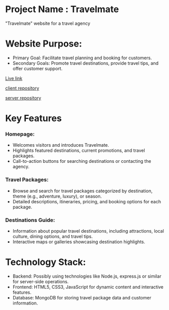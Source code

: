 
# Project Name : Travelmate 
"Travelmate" website for a travel agency 

#  Website Purpose:

* Primary Goal: Facilitate travel planning and booking for customers.
* Secondary Goals: Promote travel destinations, provide travel tips, and offer customer support.

[Live link](http://www.yourprojectdemo.com)

[client repository]()

[server repository]()

# Key Features 
### Homepage:

* Welcomes visitors and introduces Travelmate.
* Highlights featured destinations, current promotions, and travel packages.
* Call-to-action buttons for searching destinations or contacting the agency.
### Travel Packages:

* Browse and search for travel packages categorized by destination, theme (e.g., adventure, luxury), or season.
* Detailed descriptions, itineraries, pricing, and booking options for each package.

### Destinations Guide:

* Information about popular travel destinations, including attractions, local culture, dining options, and travel tips.
* Interactive maps or galleries showcasing destination highlights.
  
# Technology Stack:
* Backend: Possibly using technologies like Node.js, express.js or similar for server-side operations.
* Frontend: HTML5, CSS3, JavaScript for dynamic content and interactive features.
* Database:  MongoDB for storing travel package data and customer information.

